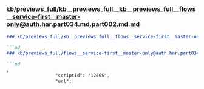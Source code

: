 ### kb/previews_full/kb__previews_full__kb__previews_full__flows__service-first__master-only@auth.har.part034.md.part002.md.md

```md
### kb/previews_full/kb__previews_full__flows__service-first__master-only@auth.har.part034.md.part002.md

```md
### kb/previews_full/flows__service-first__master-only@auth.har.part034.md (part 002)

```md
,
                  "scriptId": "12665",
                  "url":
```

```

```

```
